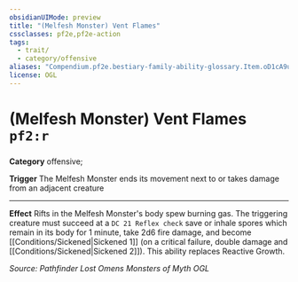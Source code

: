 ```yaml
---
obsidianUIMode: preview
title: "(Melfesh Monster) Vent Flames"
cssclasses: pf2e,pf2e-action
tags:
  - trait/
  - category/offensive
aliases: "Compendium.pf2e.bestiary-family-ability-glossary.Item.oD1cA9uXYQ8evT8f"
license: OGL
---
```

# (Melfesh Monster) Vent Flames `pf2:r`

### 

**Category** offensive; 




**Trigger** The Melfesh Monster ends its movement next to or takes damage from an adjacent creature

* * *

**Effect** Rifts in the Melfesh Monster's body spew burning gas. The triggering creature must succeed at a `DC 21 Reflex check` save or inhale spores which remain in its body for 1 minute, take 2d6 fire damage, and become [[Conditions/Sickened|Sickened 1]] (on a critical failure, double damage and [[Conditions/Sickened|Sickened 2]]). This ability replaces Reactive Growth.

*Source: Pathfinder Lost Omens Monsters of Myth*
*OGL*